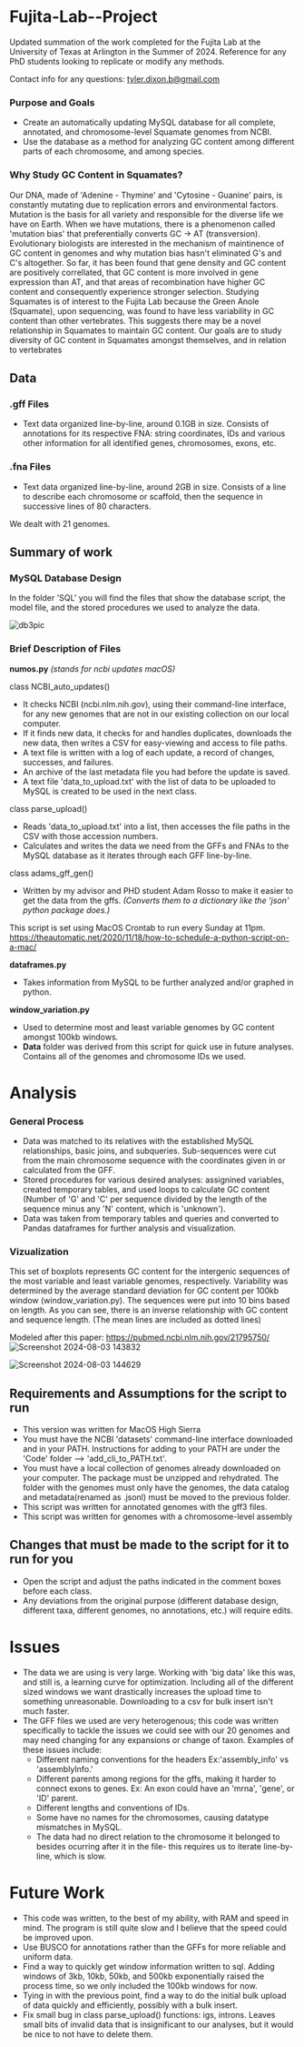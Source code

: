 # Fujita-Lab--Project
Updated summation of the work completed for the Fujita Lab at the University of Texas at Arlington in the Summer of 2024. Reference for any PhD students looking to replicate or modify any methods.

Contact info for any questions: tyler.dixon.b@gmail.com

### Purpose and Goals
- Create an automatically updating MySQL database for all complete, annotated, and chromosome-level Squamate genomes from NCBI.
- Use the database as a method for analyzing GC content among different parts of each chromosome, and among species.

### Why Study GC Content in Squamates?
Our DNA, made of 'Adenine - Thymine' and 'Cytosine - Guanine' pairs, is constantly mutating due to replication errors and environmental factors. Mutation is the basis for all variety and responsible for the diverse life we have on Earth. When we have mutations, there is a phenomenon called 'mutation bias' that preferentially converts GC -> AT (transversion). Evolutionary biologists are interested in the mechanism of maintinence of GC content in genomes and why mutation bias hasn't eliminated G's and C's altogether. So far, it has been found that gene density and GC content are positively correllated, that GC content is more involved in gene expression than AT, and that areas of recombination have higher GC content and consequently experience stronger selection.
Studying Squamates is of interest to the Fujita Lab because the Green Anole (Squamate), upon sequencing, was found to have less variability in GC content than other vertebrates. This suggests there may be a novel relationship in Squamates to maintain GC content. Our goals are to study diversity of GC content in Squamates amongst themselves, and in relation to vertebrates

## Data
### .gff Files
- Text data organized line-by-line, around 0.1GB in size. Consists of annotations for its respective FNA: string coordinates, IDs and various other information for all identified genes, chromosomes, exons, etc.
### .fna Files
- Text data organized line-by-line, around 2GB in size. Consists of a line to describe each chromosome or scaffold, then the sequence in successive lines of 80 characters.

We dealt with 21 genomes.

## Summary of work
### MySQL Database Design
In the folder 'SQL' you will find the files that show the database script, the model file, and the stored procedures we used to analyze the data. 

![db3pic](https://github.com/user-attachments/assets/97fbadc4-7178-4582-9f33-c4489871c34b)


### Brief Description of Files
**numos.py** *(stands for ncbi updates macOS)*

class NCBI_auto_updates()
- It checks NCBI (ncbi.nlm.nih.gov), using their command-line interface, for any new genomes that are not in our existing collection on our local computer. 
- If it finds new data, it checks for and handles duplicates, downloads the new data, then writes a CSV for easy-viewing and access to file paths.
- A text file is written with a log of each update, a record of changes, successes, and failures.
- An archive of the last metadata file you had before the update is saved.
- A text file 'data_to_upload.txt' with the list of data to be uploaded  to MySQL is created to be used in the next class.

class parse_upload()
- Reads 'data_to_upload.txt' into a list, then accesses the file paths in the CSV with those accession numbers.
- Calculates and writes the data we need from the GFFs and FNAs to the MySQL database as it iterates through each GFF line-by-line.

class adams_gff_gen()
- Written by my advisor and PHD student Adam Rosso to make it easier to get the data from the gffs. *(Converts them to a dictionary like the 'json' python package does.)*

This script is set using MacOS Crontab to run every Sunday at 11pm. https://theautomatic.net/2020/11/18/how-to-schedule-a-python-script-on-a-mac/

**dataframes.py**
- Takes information from MySQL to be further analyzed and/or graphed in python.

**window_variation.py**
- Used to determine most and least variable genomes by GC content amongst 100kb windows.
- **Data** folder was derived from this script for quick use in future analyses. Contains all of the genomes and chromosome IDs we used. 

# Analysis
### General Process
- Data was matched to its relatives with the established MySQL relationships, basic joins, and subqueries. Sub-sequences were cut from the main chromosome sequence with the coordinates given in or calculated from the GFF.
- Stored procedures for various desired analyses: assignined variables, created temporary tables, and used loops to calculate GC content (Number of 'G' and 'C' per sequence  divided by the length of the sequence minus any 'N' content, which is 'unknown').
- Data was taken from temporary tables and queries and converted to Pandas dataframes for further analysis and visualization.

### Vizualization
This set of boxplots represents GC content for the intergenic sequences of the most variable and least variable genomes, respectively. Variability was determined by the average standard deviation for GC content per 100kb window (window_variation.py).
The sequences were put into 10 bins based on length. As you can see, there is an inverse relationship with GC content and sequence length. 
(The mean lines are included as dotted lines)

Modeled after this paper: https://pubmed.ncbi.nlm.nih.gov/21795750/
![Screenshot 2024-08-03 143832](https://github.com/user-attachments/assets/10e39419-17d7-4387-b3c7-1d6eda1def99)

![Screenshot 2024-08-03 144629](https://github.com/user-attachments/assets/8efbd252-b7df-4429-97e3-3972bc21aff1)



## Requirements and Assumptions for the script to run
- This version was written for MacOS High Sierra
- You must have the NCBI 'datasets' command-line interface downloaded and in your PATH. Instructions for adding to your PATH are under the 'Code' folder --> 'add_cli_to_PATH.txt'.
- You must have a local collection of genomes already downloaded on your computer. The package must be unzipped and rehydrated. The folder with the genomes must only have the genomes, the data catalog and metadata(renamed as <taxon>.jsonl) must be moved to the previous folder.
- This script was written for annotated genomes with the gff3 files. 
- This script was written for genomes with a chromosome-level assembly



## Changes that must be made to the script for it to run for you
- Open the script and adjust the paths indicated in the comment boxes before each class.
- Any deviations from the original purpose (different database design, different taxa, different genomes, no annotations, etc.) will require edits. 


# Issues
- The data we are using is very large. Working with 'big data' like this was, and still is, a learning curve for optimization. Including all of the different sized windows we want drastically increases the upload time to something unreasonable. Downloading to a csv for bulk insert isn't much faster.
- The GFF files we used are very heterogenous; this code was written specifically to tackle the issues we could see with our 20 genomes and may need changing for any expansions or change of taxon. Examples of these issues include:
  - Different naming conventions for the headers Ex:'assembly_info' vs 'assemblyInfo.'
  - Different parents among regions for the gffs, making it harder to connect exons to genes. Ex: An exon could have an 'mrna', 'gene', or 'ID' parent.
  - Different lengths and conventions of IDs.
  - Some have no names for the chromosomes, causing datatype mismatches in MySQL.
  - The data had no direct relation to the chromosome it belonged to besides ocurring after it in the file- this requires us to iterate line-by-line, which is slow.
  


# Future Work
- This code was written, to the best of my ability, with RAM and speed in mind. The program is still quite slow and I believe that the speed could be improved upon.
- Use BUSCO for annotations rather than the GFFs for more reliable and uniform data.
- Find a way to quickly get window information written to sql. Adding windows of 3kb, 10kb, 50kb, and 500kb exponentially raised the process time, so we only included the 100kb windows for now.
- Tying in with the previous point, find a way to do the initial bulk upload of data quickly and efficiently, possibly with a bulk insert.
- Fix small bug in class parse_upload() functions: igs, introns. Leaves small bits of invalid data that is insignificant to our analyses, but it would be nice to not have to delete them.
